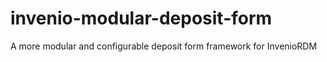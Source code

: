 # invenio-modular-deposit-form
A more modular and configurable deposit form framework for InvenioRDM 
